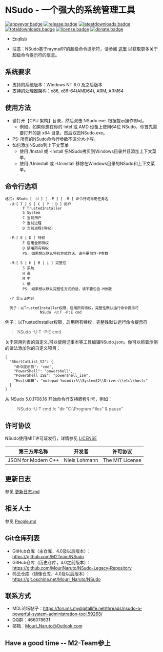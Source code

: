 ﻿# NSudo - 一个强大的系统管理工具

[![appveyor.badge]][appveyor.link] 
[![release.badge]][release.link]
[![latestdownloads.badge]][latestdownloads.link]
[![totaldownloads.badge]][totaldownloads.link]
[![license.badge]][license.link]
[![donate.badge]][donate.link]

- [English](Readme.md)

- 注意：NSudo基于raymai97的超级命令提示符，请参阅 [这里](http://bbs.pcbeta.com/viewthread-1508863-1-1.html "这里") 以获取更多关于超级命令提示符的信息。

## 系统要求
- 支持的系统版本：Windows NT 6.0 及之后版本
- 支持的处理器架构：x86, x86-64(AMD64), ARM, ARM64

## 使用方法
- 请打开【CPU 架构】目录，然后双击 NSudo.exe. 根据提示操作即可。
  - 例如，如果你想在你的 Intel 或 AMD 设备上使用64位 NSudo，你首先需要打开的是 x64 目录，然后双击NSudo.exe。
- PS: 所有的NSudo命令行参数不区分大小写。
- 如何添加NSudo到上下文菜单
  - 使用 /Install 或 -Install 把NSudo拷贝到Windows目录并且添加上下文菜单。
  - 使用 /Uninstall 或 -Uninstall 移除在Windows目录的NSudo和上下文菜单。

## 命令行选项

```
格式: NSudo [ -U ] [ -P ] [ -M ] 命令行或常用任务名
  -U:[ T | S | C | P | D ] 用户
        T TrustedInstaller
        S System
        C 当前用户
        P 当前进程
        D 当前进程(降权)

  -P:[ E | D ] 特权
        E 启用全部特权
        D 禁用所有特权
        PS: 如果想以默认特权方式的话，请不要包含-P参数

  -M:[ S | H | M | L ] 完整性
        S 系统
        H 高
        M 中
        L 低
        PS: 如果想以默认完整性方式的话，请不要包含-M参数

  -? 显示该内容

  例子：以TrustedInstaller权限，启用所有特权，完整性默认运行命令提示符
                NSudo -U:T -P:E cmd
```

例子：以TrustedInstaller权限，启用所有特权，完整性默认运行命令提示符
> NSudo -U:T -P:E cmd

关于常用列表的自定义,可以使用记事本等工具编辑NSudo.json。你可以照着示例的做法添加你的自定义项目：
```
{
  "ShortCutList_V2": {
    "命令提示符": "cmd",
    "PowerShell": "powershell",
    "PowerShell ISE": "powershell_ise",
    "Hosts编辑": "notepad %windir%\\System32\\Drivers\\etc\\hosts"
  }
}
```

从 NSudo 5.0.1708.16 开始命令行支持嵌套引号，例如：
> NSudo -U:T cmd /c "dir "C:\Program Files" & pause"

## 许可协议
NSudo使用MIT许可证发行，详情参见 [LICENSE](LICENSE)

第三方库名称        | 开发者        | 许可协议
--------------------|---------------|-----------------
JSON for Modern C++ | Niels Lohmann | The MIT License

## 更新日志
参见 [更新日志.md](更新日志.md)

## 相关人士
参见 [People.md](People.md)

## Git仓库列表
- GitHub仓库（主仓库，4.0及以后版本）：https://github.com/M2Team/NSudo
- GitHub仓库（历史仓库，4.0之前版本）：https://github.com/MouriNaruto/NSudo-Legacy-Repository
- 码云仓库（镜像仓库，4.0及以后版本）：https://git.oschina.net/Mouri_Naruto/NSudo

## 联系方式
- MDL论坛帖子：https://forums.mydigitallife.net/threads/nsudo-a-powerful-system-administration-tool.59268/
- QQ群：466078631
- 邮箱：Mouri_Naruto@Outlook.com

## Have a good time -- M2-Team参上

[appveyor.badge]: https://ci.appveyor.com/api/projects/status/github/M2Team/NSudo?branch=master&svg=true
[appveyor.link]: https://ci.appveyor.com/project/MouriNaruto/nsudo
[release.badge]: https://img.shields.io/github/release/M2Team/NSudo.svg
[release.link]: https://github.com/M2Team/NSudo/releases/latest
[latestdownloads.badge]: https://img.shields.io/github/downloads/M2Team/NSudo/latest/total.svg
[latestdownloads.link]: https://github.com/M2Team/NSudo/releases/latest
[totaldownloads.badge]: https://img.shields.io/github/downloads/M2Team/NSudo/total.svg
[totaldownloads.link]: https://github.com/M2Team/NSudo/releases
[license.badge]: https://img.shields.io/github/license/M2Team/NSudo.svg
[license.link]: LICENSE
[donate.badge]: https://img.shields.io/badge/PayPal-Donate-blue.svg
[donate.link]: https://www.paypal.me/MouriNaruto
